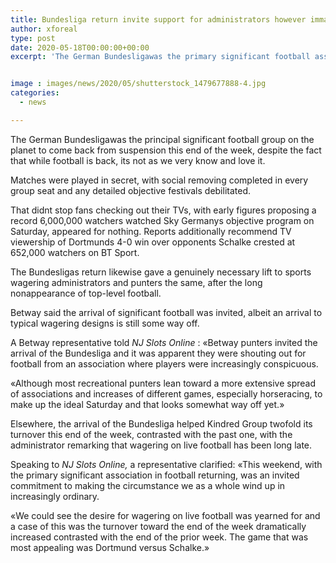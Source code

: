 ```yaml
---
title: Bundesliga return invite support for administrators however immaculate Saturday still way off
author: xforeal 
type: post
date: 2020-05-18T00:00:00+00:00
excerpt: 'The German Bundesligawas the primary significant football association on the planet to come back from suspension this end of the week, in spite of the fact that while football is back, its not as we very know and love it '


image : images/news/2020/05/shutterstock_1479677888-4.jpg
categories:
  - news

---
```

The German Bundesligawas the principal significant football group on the planet to come back from suspension this end of the week, despite the fact that while football is back, its not as we very know and love it. 

Matches were played in secret, with social removing completed in every group seat and any detailed objective festivals debilitated. 

That didnt stop fans checking out their TVs, with early figures proposing a record 6,000,000 watchers watched Sky Germanys objective program on Saturday, appeared for nothing. Reports additionally recommend TV viewership of Dortmunds 4-0 win over opponents Schalke crested at 652,000 watchers on BT Sport. 

The Bundesligas return likewise gave a genuinely necessary lift to sports wagering administrators and punters the same, after the long nonappearance of top-level football. 

Betway said the arrival of significant football was invited, albeit an arrival to typical wagering designs is still some way off. 

A Betway representative told _NJ Slots Online_ : &#171;Betway punters invited the arrival of the Bundesliga and it was apparent they were shouting out for football from an association where players were increasingly conspicuous. 

&#171;Although most recreational punters lean toward a more extensive spread of associations and increases of different games, especially horseracing, to make up the ideal Saturday and that looks somewhat way off yet.&#187; 

Elsewhere, the arrival of the Bundesliga helped Kindred Group twofold its turnover this end of the week, contrasted with the past one, with the administrator remarking that wagering on live football has been long late. 

Speaking to _NJ Slots Online,_ a representative clarified: &#171;This weekend, with the primary significant association in football returning, was an invited commitment to making the circumstance we as a whole wind up in increasingly ordinary. 

&#171;We could see the desire for wagering on live football was yearned for and a case of this was the turnover toward the end of the week dramatically increased contrasted with the end of the prior week. The game that was most appealing was Dortmund versus Schalke.&#187;